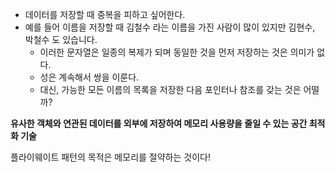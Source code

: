 * 데이터를 저장할 때 중복을 피하고 싶어한다.
* 예를 들어 이름을 저장할 때 김철수 라는 이름을 가진 사람이 많이 있지만 김현수, 박철수 도 있습니다.
	* 이러한 문자열은 일종의 복제가 되며 동일한 것을 먼저 저장하는 것은 의미가 없다.
	* 성은 계속해서 쌍을 이룬다.
	* 대신, 가능한 모든 이름의 목록을 저장한 다음 포인터나 참조를 갖는 것은 어떨까?

**유사한 객체와 연관된 데이터를 외부에 저장하여 메모리 사용량을 줄일 수 있는 공간 최적화 기술**

플라이웨이트 패턴의 목적은 메모리를 절약하는 것이다!